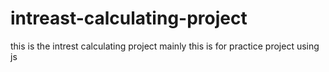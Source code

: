 # intreast-calculating-project
this is the intrest calculating project mainly this is for practice project using js
